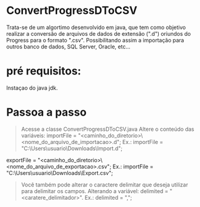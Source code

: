 # ConvertProgressDToCSV

Trata-se de um algortimo desenvolvido em java, que tem como objetivo realizar a conversão de arquivos de dados de extensão (".d") oriundos do Progress para o formato ".csv".
Possibilitando assim a importação para outros banco de dados, SQL Server, Oracle, etc...

# pré requisitos:
  Instaçao do java jdk.

# Passoa a passo

> Acesse a classe ConvertProgressDToCSV.java Altere o conteúdo das variáveis: 
  importFile = "<caminho_do_diretorio>\\<nome_do_arquivo_de_importacao>.d";
  Ex.: importFile = "C:\\Users\\usuario\\Downloads\\Import.d";
  
  exportFile = "<caminho_do_diretorio>\\<nome_do_arquivo_de_exportacao>.csv";
  Ex.: importFile = "C:\\Users\\usuario\\Downloads\\Export.csv";
  
> Você também pode alterar o caractere delimitar que deseja utilizar para delimitar os campos. Alterando a variável: 
  delimited = "<caratere_delimitador>". Ex.: delimited = ",";
